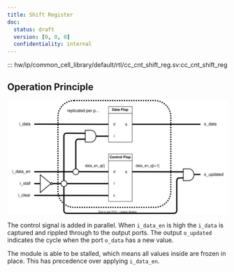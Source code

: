 ```yaml
---
title: Shift Register
doc:
  status: draft
  version: [0, 0, 0]
  confidentiality: internal
---
```


::: hw/ip/common_cell_library/default/rtl/cc_cnt_shift_reg.sv:cc_cnt_shift_reg


## Operation Principle

![Functional Schematic: Shift Register](./figures/cc_cnt_shift_reg.drawio.svg)

The control signal is added in parallel. When `i_data_en` is high the `i_data` is captured and rippled through to
the output ports.  The output `o_updated` indicates the cycle when the port `o_data` has a new value.

The module is able to be stalled, which means all values inside are frozen in place.  This has precedence over applying
`i_data_en`.
